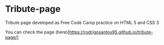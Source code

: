 # Tribute-page
Tribute page developed as Free Code Camp practice on HTML 5 and CSS 3

You can check the page (here)[https://rodrigosantos95.github.io/tribute-page/]
